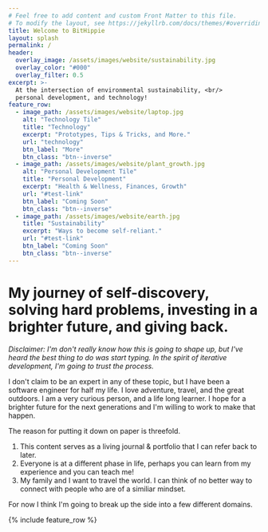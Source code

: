 ```yaml
---
# Feel free to add content and custom Front Matter to this file.
# To modify the layout, see https://jekyllrb.com/docs/themes/#overriding-theme-defaults
title: Welcome to BitHippie 
layout: splash
permalink: /
header:
  overlay_image: /assets/images/website/sustainability.jpg
  overlay_color: "#000"
  overlay_filter: 0.5
excerpt: >-
  At the intersection of environmental sustainability, <br/>
  personal development, and technology!
feature_row:
  - image_path: /assets/images/website/laptop.jpg
    alt: "Technology Tile"
    title: "Technology"
    excerpt: "Prototypes, Tips & Tricks, and More."
    url: "technology"
    btn_label: "More"
    btn_class: "btn--inverse"
  - image_path: /assets/images/website/plant_growth.jpg
    alt: "Personal Development Tile"
    title: "Personal Development"
    excerpt: "Health & Wellness, Finances, Growth"
    url: "#test-link"
    btn_label: "Coming Soon"
    btn_class: "btn--inverse"
  - image_path: /assets/images/website/earth.jpg
    title: "Sustainability"
    excerpt: "Ways to become self-reliant."
    url: "#test-link"
    btn_label: "Coming Soon"
    btn_class: "btn--inverse"
--- 
```


# My journey of self-discovery, solving hard problems, investing in a brighter future, and giving back.

_Disclaimer: I'm don't really know how this is going to shape up, but I've heard the best thing to do was start typing. 
In the spirit of iterative development, I'm going to trust the process._

I don't claim to be an expert in any of these topic, but I have been a software engineer for half my life. 
I love adventure, travel, and the great outdoors. I am a very curious person, and a life long learner. 
I hope for a brighter future for the next generations and I'm willing to work to make that happen.

The reason for putting it down on paper is threefold. 
1. This content serves as a living journal & portfolio that I can refer back to later.
2. Everyone is at a different phase in life, perhaps you can learn from my experience and you can teach me!
3. My family and I want to travel the world. I can think of no better way to connect with people who are of a similiar mindset. 

For now I think I'm going to break up the side into a few different domains.

{% include feature_row %}
